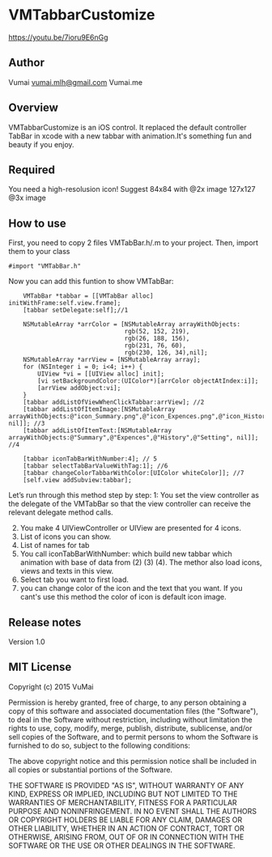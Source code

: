# VMTabbarCustomize
https://youtu.be/7ioru9E6nGg

## Author
Vumai
vumai.mlh@gmail.com
Vumai.me

## Overview ##

VMTabbarCustomize is an iOS control. It replaced the default controller TabBar in xcode with a new tabbar with animation.It's something fun and beauty if you enjoy.

## Required ##
You need a high-resolusion icon!
Suggest 84x84 with @2x image
127x127 @3x image

## How to use ##

First, you need to copy 2 files VMTabBar.h/.m to your project. Then, import them to your class

```objc
#import "VMTabBar.h"
```

Now you can add this funtion to show VMTabBar:

```objc
    VMTabBar *tabbar = [[VMTabBar alloc] initWithFrame:self.view.frame];
    [tabbar setDelegate:self];//1
    
    NSMutableArray *arrColor = [NSMutableArray arrayWithObjects:
                                rgb(52, 152, 219),
                                rgb(26, 188, 156),
                                rgb(231, 76, 60),
                                rgb(230, 126, 34),nil];
    NSMutableArray *arrView = [NSMutableArray array];
    for (NSInteger i = 0; i<4; i++) {
        UIView *vi = [[UIView alloc] init];
        [vi setBackgroundColor:(UIColor*)[arrColor objectAtIndex:i]];
        [arrView addObject:vi];
    }
    [tabbar addListOfViewWhenClickTabbar:arrView]; //2
    [tabbar addListOfItemImage:[NSMutableArray arrayWithObjects:@"icon_Summary.png",@"icon_Expences.png",@"icon_History.png",@"icon_setting.png", nil]]; //3
    [tabbar addListOfItemText:[NSMutableArray arrayWithObjects:@"Summary",@"Expences",@"History",@"Setting", nil]]; //4
    
    [tabbar iconTabBarWithNumber:4]; // 5
    [tabbar selectTabBarValueWithTag:1]; //6
    [tabbar changeColorTabbarWithColor:[UIColor whiteColor]]; //7
    [self.view addSubview:tabbar];
```
Let’s run through this method step by step:
1: You set the view controller as the delegate of the VMTabBar so that the view controller can receive the relevant delegate method calls.

2. You make 4 UIViewController or UIView are presented for 4 icons.
3. List of icons you can show.
4. List of names for tab
5. You call iconTabBarWithNumber: which build new tabbar which animation with base of data from (2) (3) (4). The methor also load icons, views and texts in this view.
6. Select tab you want to first load.
7. you can change color of the icon and the text that you want. If you cant's use this method the color of icon is default icon image.


## Release notes

Version 1.0

## MIT License
Copyright (c) 2015 VuMai

Permission is hereby granted, free of charge, to any person obtaining a copy of this software and associated documentation files (the "Software"), to deal in the Software without restriction, including without limitation the rights to use, copy, modify, merge, publish, distribute, sublicense, and/or sell copies of the Software, and to permit persons to whom the Software is furnished to do so, subject to the following conditions:

The above copyright notice and this permission notice shall be included in all copies or substantial portions of the Software.

THE SOFTWARE IS PROVIDED "AS IS", WITHOUT WARRANTY OF ANY KIND, EXPRESS OR IMPLIED, INCLUDING BUT NOT LIMITED TO THE WARRANTIES OF MERCHANTABILITY, FITNESS FOR A PARTICULAR PURPOSE AND NONINFRINGEMENT. IN NO EVENT SHALL THE AUTHORS OR COPYRIGHT HOLDERS BE LIABLE FOR ANY CLAIM, DAMAGES OR OTHER LIABILITY, WHETHER IN AN ACTION OF CONTRACT, TORT OR OTHERWISE, ARISING FROM, OUT OF OR IN CONNECTION WITH THE SOFTWARE OR THE USE OR OTHER DEALINGS IN THE SOFTWARE.
